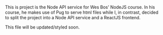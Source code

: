 This is project is the Node API service for Wes Bos' NodeJS course. In his course, he makes use of Pug to serve html files while I, in contrast, decided to split the project into a Node API service and a ReactJS frontend.

This file will be updated/styled soon.
